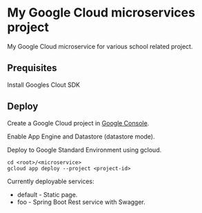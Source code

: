 # My Google Cloud microservices project

My Google Cloud microservice for various school related project.


## Prequisites

Install Googles Clout SDK

## Deploy

Create a Google Cloud project in [Google Console](https://console.cloud.google.com).

Enable App Engine and Datastore (datastore mode).

Deploy to Google Standard Environment using gcloud.

```console
cd <root>/<microservice>
gcloud app deploy --project <project-id>
```

Currently deployable services:

* default - Static page.
* foo - Spring Boot Rest service with Swagger.
